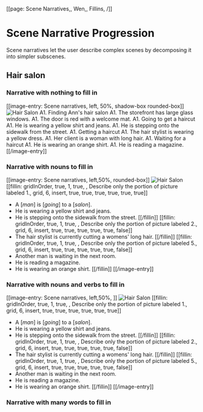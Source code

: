 [[page: Scene Narratives,, Wen,, Fillins, /]]
# Scene Narrative Progression
Scene narratives let the user describe complex scenes by decomposing it into simpler subscenes.
## Hair salon
### Narrative with nothing to fill in
[[image-entry: Scene narratives, left, 50%, shadow-box rounded-box]]
![Hair Salon](scene_hairsalon.jpg)
A1. Finding Ann's hair salon
  A1. The storefront has large glass windows. 
  A1. The door is red with a welcome mat.
A1. Going to get a haircut
  A1. He is wearing a yellow shirt and jeans. 
  A1. He is stepping onto the sidewalk from the street. 
A1. Getting a haircut
  A1. The hair stylist is wearing a yellow dress. 
  A1. Her client is a woman with long hair. 
A1. Waiting for a haircut
  A1. He is wearing an orange shirt.
  A1. He is reading a magazine. 
[[/image-entry]]
### Narrative with nouns to fill in
[[image-entry: Scene narratives, left,50%, rounded-box]]
![Hair Salon](scene_hairsalon1.png)
[[fillin: gridInOrder, true, 1, true, , Describe only the portion of picture labeled 1., grid, 6, insert, true, true, true, true, true, true]]
* A [_man_] is [_going_] to a [_salon_]. 
* He is wearing a yellow shirt and jeans. 
* He is stepping onto the sidewalk from the street. 
[[/fillin]]
[[fillin: gridInOrder, true, 1, true, , Describe only the portion of picture labeled 2., grid, 6, insert, true, true, true, true, true, false]]
* The hair stylist is currently cutting a womens' long hair.
[[/fillin]]
[[fillin: gridInOrder, true, 1, true, , Describe only the portion of picture labeled 5., grid, 6, insert, true, true, true, true, true, false]]
* Another man is waiting in the next room. 
* He is reading a magazine. 
* He is wearing an orange shirt.
[[/fillin]]
[[/image-entry]]
### Narrative with nouns and verbs to fill in
[[image-entry: Scene narratives, left,50%, ]]
![Hair Salon](scene_hairsalonlabeled.jpg)
[[fillin: gridInOrder, true, 1, true, , Describe only the portion of picture labeled 1., grid, 6, insert, true, true, true, true, true, true]]
* A [_man_] is [_going_] to a [_salon_]. 
* He is wearing a yellow shirt and jeans. 
* He is stepping onto the sidewalk from the street. 
[[/fillin]]
[[fillin: gridInOrder, true, 1, true, , Describe only the portion of picture labeled 2., grid, 6, insert, true, true, true, true, true, false]]
* The hair stylist is currently cutting a womens' long hair.
[[/fillin]]
[[fillin: gridInOrder, true, 1, true, , Describe only the portion of picture labeled 5., grid, 6, insert, true, true, true, true, true, false]]
* Another man is waiting in the next room. 
* He is reading a magazine. 
* He is wearing an orange shirt.
[[/fillin]]
[[/image-entry]]
### Narrative with many words to fill in


